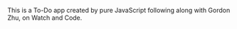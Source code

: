 This is a To-Do app created by pure JavaScript following along with Gordon Zhu, on Watch and Code.

